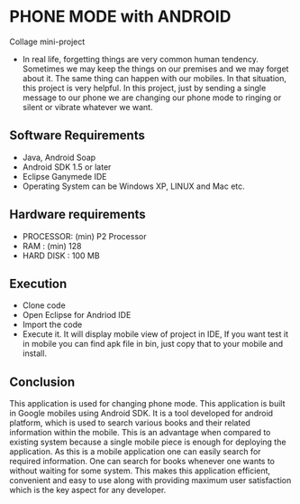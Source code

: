 # PHONE MODE with ANDROID
  Collage mini-project
  
 - In real life, forgetting things are very common human tendency. Sometimes we may keep the things on our premises and we may forget about it. The same thing can happen with our mobiles. In that situation, this project is very helpful. In this project, just by sending a single message to our phone we are changing our phone mode to ringing or silent or vibrate whatever we want.
 
## Software Requirements
  - Java, Android Soap
  - Android SDK 1.5 or later
  - Eclipse Ganymede IDE
  - Operating System can be Windows XP, LINUX and Mac etc.

## Hardware requirements
  - PROCESSOR: (min) P2 Processor
  - RAM              : (min) 128
  - HARD DISK : 100 MB

## Execution
  - Clone code
  - Open Eclipse for Andriod IDE
  - Import the code
  - Execute it. It will display mobile view of project in IDE, If you want test it in mobile you can find apk file in bin, just copy that to your mobile and install.
  
## Conclusion
This application is used for changing phone mode. This application is built in Google mobiles using Android SDK. It is a tool developed for android platform, which is used to search various books and their related information within the mobile. This is an advantage when compared to existing system because a single mobile piece is enough for deploying the application. As this is a mobile application one can easily search for required information. One can search for books whenever one wants to without waiting for some system. This makes this application efficient, convenient and easy to use along with providing maximum user satisfaction which is the key aspect for any developer.
